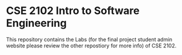 # CSE 2102 Intro to Software Engineering

This repository contains the Labs (for the final project student admin website please review the other repostiory for more info) of CSE 2102.
